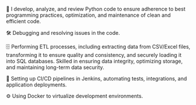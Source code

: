 🐍 I develop, analyze, and review Python code to ensure adherence to best programming practices, optimization, and maintenance of clean and efficient code.

🛠️ Debugging and resolving issues in the code.

🗄️ Performing ETL processes, including extracting data from CSV/Excel files, transforming it to ensure quality and consistency, and securely loading it into SQL databases. Skilled in ensuring data integrity, optimizing storage, and maintaining long-term data security.

🔧 Setting up CI/CD pipelines in Jenkins, automating tests, integrations, and application deployments.

⚙️ Using Docker to virtualize development environments.
